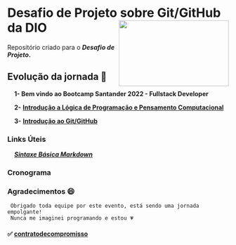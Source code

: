 # **Desafio de Projeto sobre Git/GitHub da DIO** <img align="right" src="https://lp.dio.me/wp-content/uploads/2022/03/capas-lp-santander.png" width="250" height="150">
Repositório criado para o **_Desafio de Projeto_.**  


## Evolução da jornada :facepunch:

&nbsp;&nbsp;&nbsp;&nbsp;**1- Bem vindo ao Bootcamp Santander 2022 - Fullstack Developer**

&nbsp;&nbsp;&nbsp;&nbsp;**2-** [**Introdução a Lógica de Programação e Pensamento Computacional**](https://github.com/Brayan-sant/Primeiro-repositorio-dio-desagio-GitHub/blob/main/Introdu%C3%A7%C3%A3o%20a%20Programa%C3%A7%C3%A3o%20e%20Pensamento%20Computacional/Anota%C3%A7%C3%B5es%20L%C3%B3gica%20de%20Programa%C3%A7%C3%A3o.txt)

&nbsp;&nbsp;&nbsp;&nbsp;**3-** [**Introdução ao Git/GitHub**](https://github.com/Brayan-sant/Primeiro-repositorio-dio-desagio-GitHub/blob/main/Indrodu%C3%A7%C3%A3o%20ao%20Git-GitHub/Anota%C3%A7%C3%B5es%20Git-GitHub.txt)


### Links Úteis
&nbsp;&nbsp;&nbsp;&nbsp;[*__Sintaxe Básica Markdown__*](https://www.markdownguide.org/basic-syntax/)

### Cronograma

### Agradecimentos :smile:
     Obrigado toda equipe por este evento, está sendo uma jornada empolgante! 
     Nunca me imaginei programando e estou 💗 


#### :white_check_mark: [**contratodecompromisso**](https://www.linkedin.com/in/brayan-souza-5ab83b187/)

[Campo de dúvidas:  <p style="color:blue">Make this text blue.<p>    ------ Gostaria de mudar a cor das letras. Tentei esta função mas parece que o arquivo markdown criado aqui no GitHub não tem suporte necessário para essa função-CSS]: #

